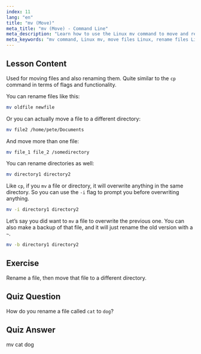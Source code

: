 ```yaml
---
index: 11
lang: "en"
title: "mv (Move)"
meta_title: "mv (Move) - Command Line"
meta_description: "Learn how to use the Linux mv command to move and rename files/directories. Understand its options and prevent overwrites. Start your Linux journey!"
meta_keywords: "mv command, Linux mv, move files Linux, rename files Linux, Linux tutorial, beginner, Linux guide"
---
```


## Lesson Content

Used for moving files and also renaming them. Quite similar to the `cp` command in terms of flags and functionality.

You can rename files like this:

```bash
mv oldfile newfile
```

Or you can actually move a file to a different directory:

```bash
mv file2 /home/pete/Documents
```

And move more than one file:

```bash
mv file_1 file_2 /somedirectory
```

You can rename directories as well:

```bash
mv directory1 directory2
```

Like `cp`, if you `mv` a file or directory, it will overwrite anything in the same directory. So you can use the `-i` flag to prompt you before overwriting anything.

```bash
mv -i directory1 directory2
```

Let’s say you did want to `mv` a file to overwrite the previous one. You can also make a backup of that file, and it will just rename the old version with a `~`.

```bash
mv -b directory1 directory2
```

## Exercise

Rename a file, then move that file to a different directory.

## Quiz Question

How do you rename a file called `cat` to `dog`?

## Quiz Answer

mv cat dog
